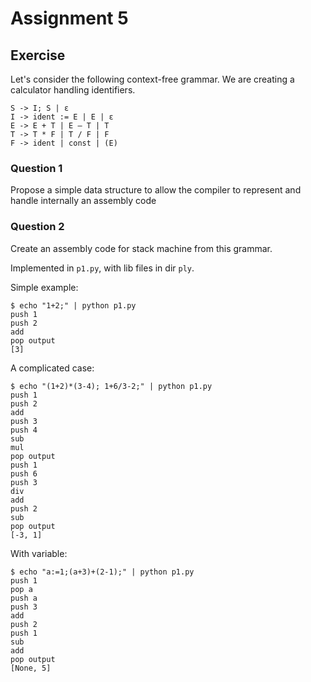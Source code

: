 
Assignment 5
============

Exercise
--------

Let's consider the following context-free grammar. We are creating a calculator handling identifiers.

```
S -> I; S | ε 
I -> ident := E | E | ε
E -> E + T | E – T | T
T -> T * F | T / F | F
F -> ident | const | (E)
```

### Question 1

Propose a simple data structure to allow the compiler to represent and handle internally an assembly code


### Question 2

Create an assembly code for stack machine from this grammar.

Implemented in `p1.py`, with lib files in dir `ply`.

Simple example:

```
$ echo "1+2;" | python p1.py
push 1
push 2
add
pop output
[3]
```

A complicated case:

```
$ echo "(1+2)*(3-4); 1+6/3-2;" | python p1.py
push 1
push 2
add
push 3
push 4
sub
mul
pop output
push 1
push 6
push 3
div
add
push 2
sub
pop output
[-3, 1]
```

With variable:

```
$ echo "a:=1;(a+3)+(2-1);" | python p1.py
push 1
pop a
push a
push 3
add
push 2
push 1
sub
add
pop output
[None, 5]
```

